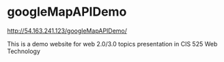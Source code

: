 googleMapAPIDemo
================

http://54.163.241.123/googleMapAPIDemo/

This is a demo website for web 2.0/3.0 topics presentation in CIS 525 Web Technology
